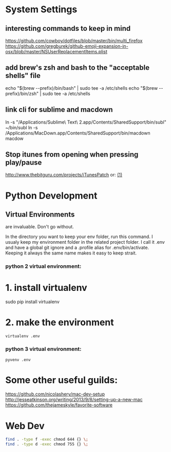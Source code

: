 # System Settings

## interesting commands to keep in mind
https://github.com/cowboy/dotfiles/blob/master/bin/multi_firefox
https://github.com/gregburek/github-emoji-expansion-in-osx/blob/master/NSUserReplacementItems.plist

## add brew's zsh and bash to the "acceptable shells" file
echo "$(brew --prefix)/bin/bash" | sudo tee -a /etc/shells
echo "$(brew --prefix)/bin/zsh" | sudo tee -a /etc/shells

## link cli for sublime and macdown
ln -s "/Applications/Sublime\ Text\ 2.app/Contents/SharedSupport/bin/subl" ~/bin/subl
ln -s /Applications/MacDown.app/Contents/SharedSupport/bin/macdown macdow

## Stop itunes from opening when pressing play/pause
http://www.thebitguru.com/projects/iTunesPatch or: [(1)][1]

# Python Development

## Virtual Environments
are invaluable. Don't go without.

In the directory you want to keep your env folder, run this command. I usualy keep my environment folder in the related project folder. I call it .env and have a global git ignore and a .profile alias for .env/bin/activate. Keeping it always the same name makes it easy to keep strait.

### python 2 virtual environment:

# 1. install virtualenv
sudo pip install virtualenv

# 2. make the environment 
	virtualenv .env

### python 3 virtual environment:
	pyvenv .env


# Some other useful guilds:
https://github.com/nicolashery/mac-dev-setup
http://jesseatkinson.org/writing/2013/9/8/setting-up-a-new-mac
https://github.com/thejameskyle/favorite-software

# Web Dev

```bash
find . -type f -exec chmod 644 {} \;
find . -type d -exec chmod 755 {} \;
```

[1]: http://example.com/  "Optional Title Here"
